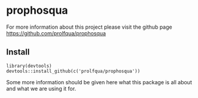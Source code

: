 # prophosqua

For more information about this project please visit the github page
<https://github.com/prolfqua/prophosqua>


## Install

```{r}
library(devtools)
devtools::install_github(c('prolfqua/prophosqua'))

```
Some more information should be given here what this package is all about and what we are using it for.

